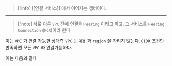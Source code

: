 
>[!info] [[연결 서비스]] 에서 이어지는 챕터이다.

---

> [!note] 서로 다른 `VPC` 간에 연결을 `Peering` 이라고 하고, 그 서비스를 `Peering Connection` (`PCX`)이라 한다

이는 `VPC` 가 연결 가능한 상대측 `VPC` 는 `계정` 과 `region` 을 가리지 않는다.
`CIDR` 조건만 만족하면 모든 `VPC` 와 연결가능하다.

이는 다음과 같다

